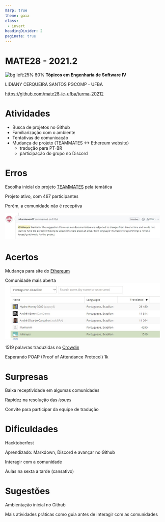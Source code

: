 ```yaml
---
marp: true
theme: gaia
class:
 - invert
headingDivider: 2 
paginate: true
---
```


# **MATE28 - 2021.2**

 ![bg left:25% 80%](https://github.githubassets.com/images/modules/logos_page/Octocat.png) **Tópicos em Engenharia de Software IV**

LIDIANY CERQUEIRA SANTOS
PGCOMP - UFBA

https://github.com/mate28-ic-ufba/turma-20212

# Atividades

* Busca de projetos no Github
* Familiarização com o ambiente
* Tentativas de comunicação
* Mudança de projeto (TEAMMATES <-> Ethereum website)
   * tradução para PT-BR
   * participação do grupo no Discord



# Erros
Escolha inicial do projeto [TEAMMATES](https://github.com/TEAMMATES/teammates) pela temática

Projeto ativo, com 497 participantes

Porém, a comunidade não é receptiva 

![teammates](teammates.jpg)



# Acertos
Mudança para site do [Ethereum](https://github.com/ethereum/ethereum-org-website)
  
Comunidade mais aberta ![bg right:50% 100%](crowdin.jpg)

1519 palavras traduzidas no [Crowdin](https://crowdin.com/project/ethereum-org/)

Esperando POAP (Proof of Attendance Protocol) 1k


# Surpresas

Baixa receptividade em algumas comunidades

Rapidez na resolução das *issues*

Convite para participar da equipe de tradução


# Dificuldades

Hacktoberfest

Aprendizado: Markdown, Discord e avançar no Github

Interagir com a comunidade

Aulas na sexta a tarde (cansativo)
    
# Sugestões

Ambientação inicial  no Github

Mais atividades práticas como guia antes de interagir com as comunidades
